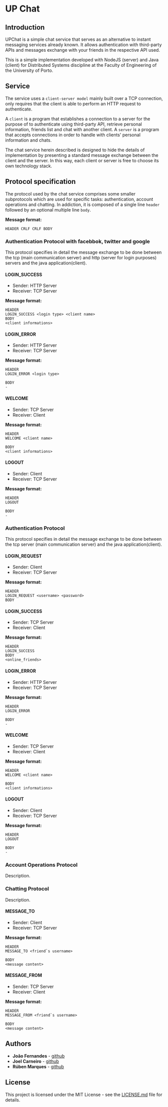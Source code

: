 # UP Chat

## Introduction

UPChat is a simple chat service that serves as an alternative to instant messaging services already known. It allows authentication with third-party APIs and messages exchange with your friends in the respective API used.

This is a simple implementation developed with NodeJS (server) and Java (client) for Distributed Systems discipline at the Faculty of Engineering of the University of Porto.

## Service

The service uses a `client-server model` mainly built over a TCP connection, only requires that the client is able to perform an HTTP request to authenticate.

A `client` is a program that establishes a connection to a server for the purpose of to authenticate using third-party API, retrieve personal information, friends list and chat with another client. A `server` is a program that accepts connections in order to handle with clients' personal information and chats.

The chat service herein described is designed to hide the details of implementation by presenting a standard message exchange between the client and the server. In this way, each client or server is free to choose its own technology stack.

## Protocol specification

The protocol used by the chat service comprises some smaller subprotocols which are used for specific tasks: authentication, account operations and chatting. In addiction, it is composed of a single line `header` followed by an optional multiple line `body`.

**Message format:**
```
HEADER CRLF CRLF BODY
```

### Authentication Protocol with facebbok, twitter and google

This protocol specifies in detail the message exchange to be done between the tcp (main communication server) and http (server for login purposes) servers and the java application(client).

#### LOGIN_SUCCESS

* Sender:   HTTP Server
* Receiver: TCP Server

**Message format:**
```
HEADER
LOGIN_SUCCESS <login type> <client name>
BODY
<client informations>
```

#### LOGIN_ERROR

* Sender:   HTTP Server
* Receiver: TCP Server

**Message format:**
```
HEADER
LOGIN_ERROR <login type>

BODY
-
```

#### WELCOME

* Sender:   TCP Server
* Receiver: Client

**Message format:**
```
HEADER
WELCOME <client name>

BODY
<client informations>
```

#### LOGOUT

* Sender:   Client
* Receiver: TCP Server

**Message format:**
```
HEADER
LOGOUT

BODY
-
```


### Authentication Protocol

This protocol specifies in detail the message exchange to be done between the tcp server (main communication server) and the java application(client).

#### LOGIN_REQUEST

* Sender:   Client
* Receiver: TCP Server

**Message format:**
```
HEADER
LOGIN_REQUEST <username> <password>
BODY
```

#### LOGIN_SUCCESS

* Sender:   TCP Server
* Receiver: Client

**Message format:**
```
HEADER
LOGIN_SUCCESS 
BODY
<online_friends>
```

#### LOGIN_ERROR

* Sender:   HTTP Server
* Receiver: TCP Server

**Message format:**
```
HEADER
LOGIN_ERROR

BODY
-
```

#### WELCOME

* Sender:   TCP Server
* Receiver: Client

**Message format:**
```
HEADER
WELCOME <client name>

BODY
<client informations>
```

#### LOGOUT

* Sender:   Client
* Receiver: TCP Server

**Message format:**
```
HEADER
LOGOUT

BODY
-
```



### Account Operations Protocol

Description.

### Chatting Protocol

Description.

#### MESSAGE_TO

* Sender:   Client
* Receiver: TCP Server

**Message format:**
```
HEADER
MESSAGE_TO <friend`s username>

BODY
<message content>
```

#### MESSAGE_FROM

* Sender:   TCP Server
* Receiver: Client

**Message format:**
```
HEADER
MESSAGE_FROM <friend`s username>

BODY
<message content>
```

## Authors

* **João Fernandes** - [github](https://github.com/ojoaofernandes)
* **Joel Carneiro** - [github](https://github.com/jolasman)
* **Rúben Marques** - [github](https://github.com/zabrn)

## License

This project is licensed under the MIT License - see the [LICENSE.md](LICENSE.md) file for details.
